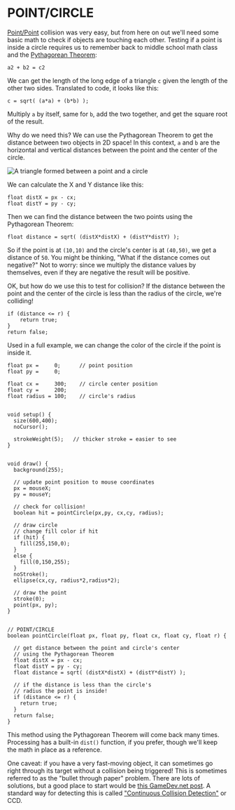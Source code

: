 # POINT/CIRCLE

[Point/Point](point-point.php) collision was very easy, but from here on out we'll need some basic math to check if objects are touching each other. Testing if a point is inside a circle requires us to remember back to middle school math class and the [Pythagorean Theorem](http://en.wikipedia.org/wiki/Pythagorean_theorem):

    a2 + b2 = c2

We can get the length of the long edge of a triangle `c` given the length of the other two sides. Translated to code, it looks like this:

    c = sqrt( (a*a) + (b*b) );

Multiply `a` by itself, same for `b`, add the two together, and get the square root of the result.

Why do we need this? We can use the Pythagorean Theorem to get the distance between two objects in 2D space! In this context, `a` and `b` are the horizontal and vertical distances between the point and the center of the circle.

![A triangle formed between a point and a circle](images/point-circle.jpg)

We can calculate the X and Y distance like this:

    float distX = px - cx;
    float distY = py - cy;

Then we can find the distance between the two points using the Pythagorean Theorem:

    float distance = sqrt( (distX*distX) + (distY*distY) );

So if the point is at `(10,10)` and the circle's center is at `(40,50)`, we get a distance of `50`. You might be thinking, "What if the distance comes out negative?" Not to worry: since we multiply the distance values by themselves, even if they are negative the result will be positive.

OK, but how do we use this to test for collision? If the distance between the point and the center of the circle is less than the radius of the circle, we're colliding!

    if (distance <= r) {
    	return true;
    }
    return false;

Used in a full example, we can change the color of the circle if the point is inside it.

    float px =     0;      // point position
    float py =     0;

    float cx =     300;    // circle center position
    float cy =     200;
    float radius = 100;    // circle's radius


    void setup() {
      size(600,400);
      noCursor();

      strokeWeight(5);   // thicker stroke = easier to see
    }


    void draw() {
      background(255);

      // update point position to mouse coordinates
      px = mouseX;
      py = mouseY;

      // check for collision!
      boolean hit = pointCircle(px,py, cx,cy, radius);

      // draw circle
      // change fill color if hit
      if (hit) {
        fill(255,150,0);
      }
      else {
        fill(0,150,255);
      }
      noStroke();
      ellipse(cx,cy, radius*2,radius*2);

      // draw the point
      stroke(0);
      point(px, py);
    }


    // POINT/CIRCLE
    boolean pointCircle(float px, float py, float cx, float cy, float r) {

      // get distance between the point and circle's center
      // using the Pythagorean Theorem
      float distX = px - cx;
      float distY = py - cy;
      float distance = sqrt( (distX*distX) + (distY*distY) );

      // if the distance is less than the circle's
      // radius the point is inside!
      if (distance <= r) {
        return true;
      }
      return false;
    }

This method using the Pythagorean Theorem will come back many times. Processing has a built-in `dist()` function, if you prefer, though we'll keep the math in place as a reference.

One caveat: if you have a very fast-moving object, it can sometimes go right through its target without a collision being triggered! This is sometimes referred to as the "bullet through paper" problem. There are lots of solutions, but a good place to start would be [this GameDev.net post](http://gamedev.stackexchange.com/questions/22765/how-do-i-check-collision-when-firing-bullet). A standard way for detecting this is called ["Continuous Collision Detection"](http://en.wikipedia.org/wiki/Collision_detection#A_posteriori_.28discrete.29_versus_a_priori_.28continuous.29) or CCD.
